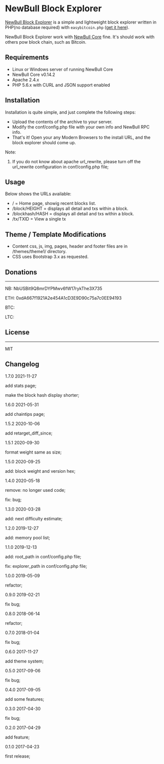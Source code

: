 # NewBull Block Explorer

[NewBull Block Explorer](https://github.com/newbull/newbull-block-explorer) is a simple and lightweight block explorer written in PHP(no database required) with `easybitcoin.php` ([get it here](https://github.com/aceat64/EasyBitcoin-PHP)).

NewBull Block Explorer work with [NewBull Core](https://newbull.org) fine. It's should work with others pow block chain, such as Bitcoin.

## Requirements

-   Linux or Windows server of running NewBull Core
-   NewBull Core v0.14.2
-   Apache 2.4.x
-   PHP 5.6.x with CURL and JSON support enabled

## Installation

Installation is quite simple, and just complete the following steps:

-   Upload the contents of the archive to your server.
-   Modify the conf/config.php file with your own info and NewBull RPC info.
-   That's it! Open your any Modern Browsers to the install URL, and the block explorer should come up.

Note:

1. If you do not know about apache url_rewrite, please turn off the url_rewrite configuration in conf/config.php file;

## Usage

Below shows the URLs available:

-   / = Home page, showig recent blocks list.
-   /block/HEIGHT = displays all detail and txs within a block.
-   /blockhash/HASH = displays all detail and txs within a block.
-   /tx/TXID = View a single tx

## Theme / Template Modifications

-   Content css, js, img, pages, header and footer files are in /themes/theme1/ directory.
-   CSS uses Bootstrap 3.x as requested.

## Donations

---

NB: NbUSBit9Q8mrDYPMwv6fW17rykThe3X735

ETH: 0xdA667f1921A2e454A1cD3E9D90c75a7c0EE94193

BTC:

LTC:

## License

---

MIT

## Changelog

1.7.0 2021-11-27

add stats page;

make the block hash display shorter;

1.6.0 2021-05-31

add chaintips page;

1.5.2 2020-10-06

add retarget_diff_since;

1.5.1 2020-09-30

format weight same as size;

1.5.0 2020-09-25

add: block weight and version hex;

1.4.0 2020-05-18

remove: no longer used code;

fix: bug;

1.3.0 2020-03-28

add: next difficulty estimate;

1.2.0 2019-12-27

add: memory pool list;

1.1.0 2019-12-13

add: root_path in conf/config.php file;

fix: explorer_path in conf/config.php file;

1.0.0 2019-05-09

refactor;

0.9.0 2019-02-21

fix bug;

0.8.0 2018-06-14

refactor;

0.7.0 2018-01-04

fix bug;

0.6.0 2017-11-27

add theme system;

0.5.0 2017-09-06

fix bug;

0.4.0 2017-09-05

add some features;

0.3.0 2017-04-30

fix bug;

0.2.0 2017-04-29

add feature;

0.1.0 2017-04-23

first release;
